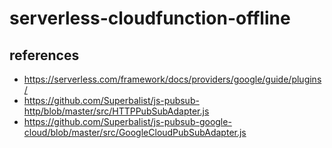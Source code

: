 # serverless-cloudfunction-offline

## references

- https://serverless.com/framework/docs/providers/google/guide/plugins/
- https://github.com/Superbalist/js-pubsub-http/blob/master/src/HTTPPubSubAdapter.js
- https://github.com/Superbalist/js-pubsub-google-cloud/blob/master/src/GoogleCloudPubSubAdapter.js
